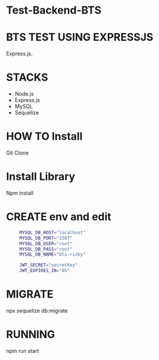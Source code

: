 # Test-Backend-BTS

# BTS TEST USING EXPRESSJS
Express.js.

# STACKS

- Node.js 
- Express.js 
- MySQL 
- Sequelize

# HOW TO Install
Git Clone 

# Install Library
Npm install

# CREATE env and edit
 ```bash
      MYSQL_DB_HOST="localhost"
      MYSQL_DB_PORT="3307"
      MYSQL_DB_USER="root"
      MYSQL_DB_PASS="root"
      MYSQL_DB_NAME="bts-rizky"

      JWT_SECRET="secretKey"
      JWT_EXPIRES_IN="8h"
 ```

# MIGRATE
npx sequelize db:migrate


# RUNNING
npm run start
